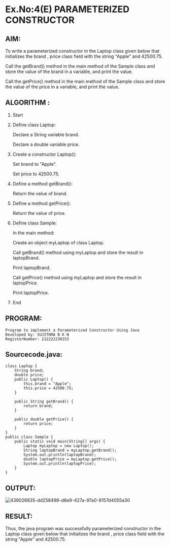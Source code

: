 # Ex.No:4(E) PARAMETERIZED CONSTRUCTOR

## AIM:
To write a parameterized constructor in the Laptop class given below that initializes the brand , price class field with the string "Apple" and 42500.75.

Call the getBrand() method in the main method of the Sample class and store the value of the brand in a variable, and print the value.

Call the getPrice() method in the main method of the Sample class and store the value of the price in a variable, and print the value.

## ALGORITHM :

1. Start
2. Define class Laptop:

   Declare a String variable brand.

   Declare a double variable price.

3. Create a constructor Laptop():

   Set brand to "Apple".

   Set price to 42500.75.

4. Define a method getBrand():

   Return the value of brand.

5. Define a method getPrice():

   Return the value of price.

6. Define class Sample:

   In the main method:

   Create an object myLaptop of class Laptop.

   Call getBrand() method using myLaptop and store the result in laptopBrand.

   Print laptopBrand.

   Call getPrice() method using myLaptop and store the result in laptopPrice.

   Print laptopPrice.

7. End

## PROGRAM:

```
Program to implement a Parameterized Constructor Using Java
Developed by: SUJITHRA B K N
RegisterNumber: 212222230153
```

## Sourcecode.java:

```
class Laptop {
    String brand;
    double price;
    public Laptop() {
        this.brand = "Apple";
        this.price = 42500.75;
    }

    public String getBrand() {
        return brand;
    }

    public double getPrice() {
        return price;
    }
}
public class Sample {
    public static void main(String[] args) {
        Laptop myLaptop = new Laptop();
        String laptopBrand = myLaptop.getBrand();
        System.out.println(laptopBrand);
        double laptopPrice = myLaptop.getPrice();
        System.out.println(laptopPrice);
    }
}
```

## OUTPUT:

![438026835-dd258499-d8e9-427a-97a0-9157d4055a30](https://github.com/user-attachments/assets/5a68736f-f246-4e3d-ab7b-8b5fe1147c3f)

## RESULT:
Thus, the java program was successfully parameterized constructor in the Laptop class given below that initializes the brand , price class field with the string "Apple" and 42500.75.
